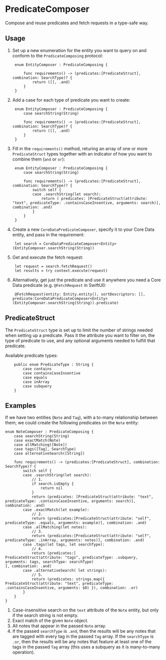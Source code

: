 # PredicateComposer

Compose and reuse predicates and fetch requests in a type-safe way.

## Usage

1. Set up a new enumeration for the entity you want to query on and conform to the `PredicateComposing` protocol:

		enum EntityComposer : PredicateComposing {

			func requirements() -> (predicates:[PredicateStruct], combination: SearchType)? {
				return ([], .and)
			}
		}
		
2. Add a case for each type of predicate you want to create:

		enum EntityComposer : PredicateComposing {
			case searchString(String)

			func requirements() -> (predicates:[PredicateStruct], combination: SearchType)? {
				return ([], .and)
			}
		}
		
3. Fill in the `requirements()` method, returing an array of one or more `PredicateStruct` types together with an indicator of how you want to combine them (`and` or `or`):

		enum EntityComposer : PredicateComposing {
			case searchString(String)

			func requirements() -> (predicates:[PredicateStruct], combination: SearchType)? {
				switch self {
				case .searchString(let search):
					return ( predicates: [PredicateStruct(attribute: "text", predicateType: .containsCaseInsentive, arguments: search)], combination: .and)
				}
			}
		}

4. Create a new `CoreDataPredicateComposer`, specify it to your Core Data entity, and pass in the requirement: 

		let search = CoreDataPredicateComposer<Entity>(EntityComposer.searchString(String))
		
5. Get and execute the fetch request:

		let request = search.fetchRequest()
		let results = try context.execute(request)
		
6. Alternatively, get just the predicate and use it anywhere you need a Core Data predicate (e.g. `@FetchRequest` in SwiftUI):

		@FetchRequest(entity: Entity.entity(), sortDescriptors: [], predicate:CoreDataPredicateComposer<Entity>(EntityComposer.searchString(String)).predicate)


## PredicateStruct

The `PredicateStruct` type is set up to limit the number of strings needed when setting up a predicate. Pass it the attribute you want to filter on, the type of predicate to use, and any optional arguments needed to fulfill that predicate.

Available predicate types:

		public enum PredicateType : String {
			case contains
			case containsCaseInsentive
			case equals
			case inArray
			case subquery
		}

## Examples

If we have two entities (`Note` and `Tag`), with a to-many relationship between them, we could create the following predicates on the `Note` entity:  


	enum NoteComposer : PredicateComposing {
		case searchString(String)
		case exactMatch(Note)
		case allMatching([Note])
		case tags([Tag], SearchType)
		case alternativeSearch([String])

		func requirements() -> (predicates:[PredicateStruct], combination: SearchType)? {
			switch self {
			case .searchString(let search):
				// 1.
				if search.isEmpty {
					return nil
				}
				return (predicates: [PredicateStruct(attribute: "text", predicateType: .containsCaseInsentive, arguments: search)], combination: .and)
			case .exactMatch(let example):
				// 2.
				return (predicates:[PredicateStruct(attribute: "self", predicateType: .equals, arguments: example)], combination: .and)
			case .allMatching(let notes):
				// 3.
				return (predicates:[PredicateStruct(attribute: "self", predicateType: .inArray, arguments: notes)], combination: .and)
			case .tags(let tags, let searchType):
				// 4.
				return (predicates:[
	PredicateStruct(attribute: "tags", predicateType: .subquery, arguments: tags, searchType: searchType)
	], combination: .and)
			case .alternativeSearch( let strings):
				// 5.
				return (predicates: strings.map({ PredicateStruct(attribute: "text", predicateType: .containsCaseInsentive, arguments: $0) }), combination: .or)
			}
		}
	}

1. Case-insensitive search on the `text` attribute of the `Note` entity, but only if the search string is not empty.
2. Exact match of the given `Note` object.
3. All notes that appear in the passed `Note` array.
4. If the passed `searchType` is `.and`, then the results will be any notes that are tagged with every tag in the passed `Tag` array. If the `searchType` is `.or`, then the results will be any notes that feature at least one of the tags in the passed `Tag` array (this uses a subquery as it is many-to-many operation).
